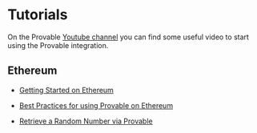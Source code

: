 # Tutorials

On the Provable [Youtube channel](https://www.youtube.com/channel/UCjVjCheDbMel-x-JYeGazcQ/featured) you can find some useful video to start using the Provable integration.

## Ethereum

* [Getting Started on Ethereum](https://www.youtube.com/watch?v=v2Skr_m0J2E&t=31s)

* [Best Practices for using Provable on Ethereum](https://www.youtube.com/watch?v=GkkDXpOXn5c)

* [Retrieve a Random Number via Provable](https://www.youtube.com/watch?v=J05DBPdkeAo&t=167s)

